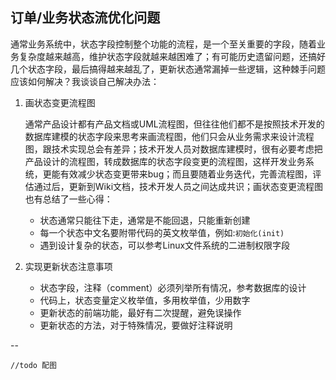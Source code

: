 ## 订单/业务状态流优化问题

通常业务系统中，状态字段控制整个功能的流程，是一个至关重要的字段，随着业务复杂度越来越高，维护状态字段就越来越困难了；有可能历史遗留问题，还搞好几个状态字段，最后搞得越来越乱了，更新状态通常漏掉一些逻辑，这种棘手问题应该如何解决？我谈谈自己解决办法：

1. 画状态变更流程图

	通常产品设计都有产品文档或UML流程图，但往往他们都不是按照技术开发的数据库建模的状态字段来思考来画流程图，他们只会从业务需求来设计流程图，跟技术实现总会有差异；技术开发人员对数据库建模时，很有必要考虑把产品设计的流程图，转成数据库的状态字段变更的流程图，这样开发业务系统，更能有效减少状态变更带来bug；而且要随着业务迭代，完善流程图，评估通过后，更新到Wiki文档，技术开发人员之间达成共识；画状态变更流程图也有总结了一些心得：
	* 状态通常只能往下走，通常是不能回退，只能重新创建
	* 每一个状态中文名要附带代码的英文枚举值，例如:`初始化(init)`
	* 遇到设计复杂的状态，可以参考Linux文件系统的二进制权限字段

2. 实现更新状态注意事项
	
	* 状态字段，注释（comment）必须列举所有情况，参考数据库的设计
	* 代码上，状态变量定义枚举值，多用枚举值，少用数字
	* 更新状态的前端功能，最好有二次提醒，避免误操作
	* 更新状态的方法，对于特殊情况，要做好注释说明

--

	//todo 配图
	
